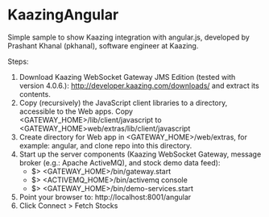 KaazingAngular
==============

Simple sample to show Kaazing integration with angular.js, developed by Prashant Khanal (pkhanal), software engineer at Kaazing.

Steps:
1. Download Kaazing WebSocket Gateway JMS Edition (tested with version 4.0.6.): http://developer.kaazing.com/downloads/ and extract its contents.
2. Copy (recursively) the JavaScript client libraries to a directory, accessible to the Web apps. Copy <GATEWAY_HOME>/lib/client/javascript to <GATEWAY_HOME>web/extras/lib/client/javascript
3. Create directory for Web app in <GATEWAY_HOME>/web/extras, for example: angular, and clone repo into this directory.
4. Start up the server components (Kaazing WebSocket Gateway, message broker (e.g.: Apache ActiveMQ), and stock demo data feed):
   - $> <GATEWAY_HOME>/bin/gateway.start
   - $> <ACTIVEMQ_HOME>/bin/activemq console
   - $> <GATEWAY_HOME>/bin/demo-services.start
5. Point your browser to: http://localhost:8001/angular
6. Click Connect > Fetch Stocks
